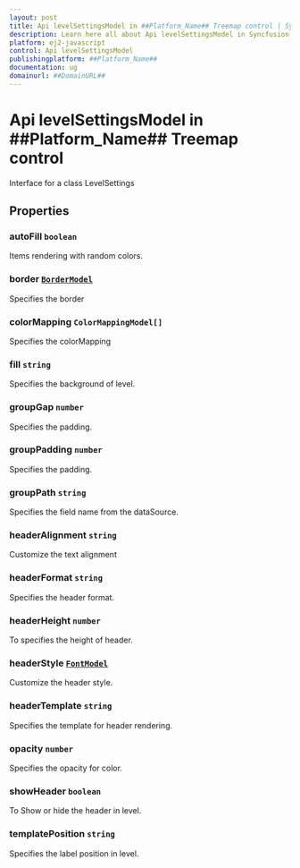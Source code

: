 ```yaml
---
layout: post
title: Api levelSettingsModel in ##Platform_Name## Treemap control | Syncfusion
description: Learn here all about Api levelSettingsModel in Syncfusion ##Platform_Name## Treemap control of Syncfusion Essential JS 2 and more.
platform: ej2-javascript
control: Api levelSettingsModel 
publishingplatform: ##Platform_Name##
documentation: ug
domainurl: ##DomainURL##
---
```


# Api levelSettingsModel in ##Platform_Name## Treemap control

Interface for a class LevelSettings

## Properties

### autoFill `boolean`

Items rendering with random colors.

### border [`BorderModel`](./api-borderModel.html)

Specifies the border

### colorMapping `ColorMappingModel[]`

Specifies the colorMapping

### fill `string`

Specifies the background of level.

### groupGap `number`

Specifies the padding.

### groupPadding `number`

Specifies the padding.

### groupPath `string`

Specifies the field name from the dataSource.

### headerAlignment `string`

Customize the text alignment

### headerFormat `string`

Specifies the header format.

### headerHeight `number`

To specifies the height of header.

### headerStyle [`FontModel`](./api-fontModel.html)

Customize the header style.

### headerTemplate `string`

Specifies the template for header rendering.

### opacity `number`

Specifies the opacity for color.

### showHeader `boolean`

To Show or hide the header in level.

### templatePosition `string`

Specifies the label position in level.
